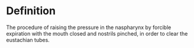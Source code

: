 # Definition

The procedure of raising the pressure in the naspharynx by forcible
expiration with the mouth closed and nostrils pinched, in order to clear
the eustachian tubes.
